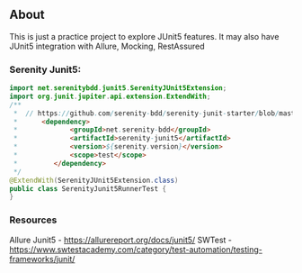 ## About
This is just a practice project to explore JUnit5 features.  It may also have JUnit5 integration with Allure, Mocking, RestAssured

### Serenity Junit5:
```java
import net.serenitybdd.junit5.SerenityJUnit5Extension;
import org.junit.jupiter.api.extension.ExtendWith;
/**
 *  // https://github.com/serenity-bdd/serenity-junit-starter/blob/master/src/test/java/starter/acceptancetests/WhenSearchingForTerms.java
 *      <dependency>
 *             <groupId>net.serenity-bdd</groupId>
 *             <artifactId>serenity-junit5</artifactId>
 *             <version>${serenity.version}</version>
 *             <scope>test</scope>
 *         </dependency>
 */
@ExtendWith(SerenityJUnit5Extension.class)
public class SerenityJunit5RunnerTest {
}
```

### Resources
Allure Junit5 - https://allurereport.org/docs/junit5/
SWTest - https://www.swtestacademy.com/category/test-automation/testing-frameworks/junit/

